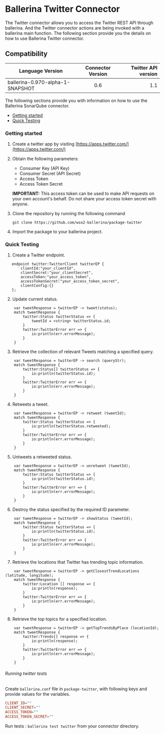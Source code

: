 # Ballerina Twitter Connector

The Twitter connector allows you to access the Twitter REST API through ballerina. And the Twitter connector actions 
are being invoked with a ballerina main function. The following section provide you the details on how to use Ballerina 
Twitter connector.

## Compatibility
| Language Version        | Connector Version          | Twitter API version  |
| ------------- |:-------------:| -----:|
| ballerina-0.970-alpha-1-SNAPSHOT | 0.6 | 1.1 |


The following sections provide you with information on how to use the Ballerina SonarQube connector.

- [Getting started](#getting-started)
- [Quick Testing](#quick-testing)

### Getting started

1. Create a twitter app by visiting [https://apps.twitter.com/](https://apps.twitter.com/)
2. Obtain the following parameters:
    * Consumer Key (API Key)
    * Consumer Secret (API Secret)
    * Access Token
    * Access Token Secret
    
    **IMPORTANT:** This access token can be used to make API requests on your own account's behalf. Do not share your access token secret with anyone.
3. Clone the repository by running the following command
    
    `git clone https://github.com/wso2-ballerina/package-twitter`
4. Import the package to your ballerina project.


### Quick Testing

1. Create a Twitter endpoint.

```ballerina
   endpoint twitter:TwitterClient twitterEP {
       clientId:"your_clientId",
       clientSecret:"your_clientSecret",
       accessToken:"your_access_token",
       accessTokenSecret:"your_access_token_secret",
       clientConfig:{}
   };
```

2. Update current status.

```ballerina
    var tweetResponse = twitterEP -> tweet(status);
    match tweetResponse {
        twitter:Status twitterStatus => {
            tweetId = <string> twitterStatus.id;
        }
        twitter:TwitterError err => {
            io:println(err.errorMessage);
        }
    }
```

3. Retrieve the collection of relevant Tweets matching a specified query.

```ballerina
    var tweetResponse = twitterEP -> search (queryStr);
    match tweetResponse {
        twitter:Status[] twitterStatus => {
            io:println(twitterStatus.id);
        }
        twitter:TwitterError err => {
            io:println(err.errorMessage);
        }
    }
```

4. Retweets a tweet.

```ballerina
    var tweetResponse = twitterEP -> retweet (tweetId);
    match tweetResponse {
        twitter:Status twitterStatus => {
            io:println(twitterStatus.retweeted);
        }
        twitter:TwitterError err => {
            io:println(err.errorMessage);
        }
    }
```

5. Untweets a retweeted status.

```ballerina
    var tweetResponse = twitterEP -> unretweet (tweetId);
    match tweetResponse {
        twitter:Status twitterStatus => {
            io:println(twitterStatus.id);
        }
        twitter:TwitterError err => {
            io:println(err.errorMessage);
        }
    }
```

6. Destroy the status specified by the required ID parameter.

```ballerina
    var tweetResponse = twitterEP -> showStatus (tweetId);
    match tweetResponse {
        twitter:Status twitterStatus => {
            io:println(twitterStatus.id);
        }
        twitter:TwitterError err => {
            io:println(err.errorMessage);
        }
    }
```

7. Retrieve the locations that Twitter has trending topic information.

```ballerina
    var tweetResponse = twitterEP -> getClosestTrendLocations (latitude, longitude);
    match tweetResponse {
        twitter:Location [] response => {
            io:println(response);
        }
        twitter:TwitterError err => {
            io:println(err.errorMessage);
        }
    }
```

8. Retrieve the top topics for a specified location.

```ballerina
    var tweetResponse = twitterEP -> getTopTrendsByPlace (locationId);
    match tweetResponse {
        twitter:Trends[] response => {
            io:println(response);
        }
        twitter:TwitterError err => {
            io:println(err.errorMessage);
        }
    }
```


###### Running twitter tests
Create `ballerina.conf` file in `package-twitter`, with following keys and provide values for the variables.

```.conf
CLIENT_ID=""
CLIENT_SECRET=""
ACCESS_TOKEN=""
ACCESS_TOKEN_SECRET=""
```

Run tests :
```ballerina test twitter``` from your connector directory.
